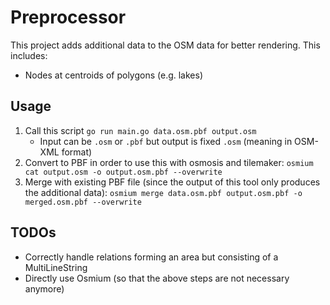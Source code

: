 # Preprocessor

This project adds additional data to the OSM data for better rendering.
This includes:

* Nodes at centroids of polygons (e.g. lakes)

## Usage

1. Call this script `go run main.go data.osm.pbf output.osm`
    * Input can be `.osm` or `.pbf` but output is fixed `.osm` (meaning in OSM-XML format)
2. Convert to PBF in order to use this with osmosis and tilemaker: `osmium cat output.osm -o output.osm.pbf --overwrite`
3. Merge with existing PBF file (since the output of this tool only produces the additional data): `osmium merge data.osm.pbf output.osm.pbf -o merged.osm.pbf --overwrite`

## TODOs

* Correctly handle relations forming an area but consisting of a MultiLineString
* Directly use Osmium (so that the above steps are not necessary anymore)